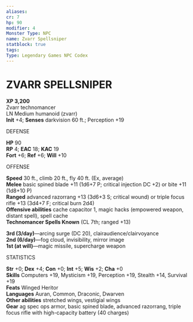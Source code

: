 ```yaml
---
aliases: 
cr: 7
hp: 90
modifier: 4
Monster Type: NPC
name: Zvarr Spellsniper
statblock: true
tags: 
Type: Legendary Games NPC Codex
---
```

# ZVARR SPELLSNIPER


**XP 3,200**  
Zvarr technomancer  
LN Medium humanoid (zvarr)  
**Init** +4; **Senses** darkvision 60 ft.; Perception +19

DEFENSE

**HP** 90  
**RP** 4; **EAC** 18; **KAC** 19  
**Fort** +6; **Ref** +6; **Will** +10

OFFENSE

**Speed** 30 ft., climb 20 ft., fly 40 ft. (Ex, average)  
**Melee** basic spined blade +11 (1d6+7 P; critical injection DC +2) or bite +11 (1d8+10 P)  
**Ranged** advanced razorrang +13 (3d6+3 S; critical wound) or triple focus rifle +13 (3d4+7 F; critical burn 2d4)  
**Offensive abilities** cache capacitor 1, magic hacks (empowered weapon, distant spell), spell cache  
**Technomancer Spells Known** (CL 7th; ranged +13)

**3rd (3/day)**—arcing surge (DC 20), clairaudience/clairvoyance  
**2nd (6/day)**—fog cloud, invisibility, mirror image  
**1st (at will)**—magic missile, supercharge weapon

STATISTICS

**Str** +0; **Dex** +4; **Con** +0; **Int** +5; **Wis** +2; **Cha** +0  
**Skills** Computers +19, Mysticism +19, Perception +19, Stealth +14, Survival +19  
**Feats** Winged Heritor  
**Languages** Auran, Common, Draconic, Dwarven  
**Other abilities** stretched wings, vestigial wings  
**Gear** ag spec ops armor, basic spined blade, advanced razorrang, triple focus rifle with high-capacity battery (40 charges)
